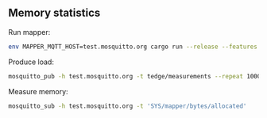 ## Memory statistics

Run mapper:

```sh
env MAPPER_MQTT_HOST=test.mosquitto.org cargo run --release --features memory-statistics
```

Produce load:

```sh
mosquitto_pub -h test.mosquitto.org -t tedge/measurements --repeat 10000 -q 2 -m '{"time": "2020-10-15T05:30:47+00:00", "temperature": 25, "coordinate": {"x": 32.54,"y": -117.67,"z": 98.6},"pressure": 98 }'
```

Measure memory:

```sh
mosquitto_sub -h test.mosquitto.org -t 'SYS/mapper/bytes/allocated'
```

